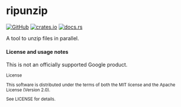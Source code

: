 # ripunzip

[![GitHub](https://img.shields.io/crates/l/ripunzip)](https://github.com/google/ripunzip)
[![crates.io](https://img.shields.io/crates/d/ripunzip)](https://crates.io/crates/ripunzip)
[![docs.rs](https://docs.rs/ripunzip/badge.svg)](https://docs.rs/ripunzip)

A tool to unzip files in parallel.

#### License and usage notes

This is not an officially supported Google product.

<sup>
License

This software is distributed under the terms of both the MIT license and the
Apache License (Version 2.0).

See LICENSE for details.
</sup>

